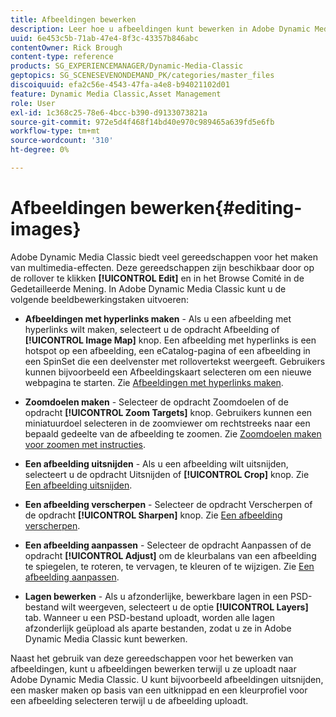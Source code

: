 ```yaml
---
title: Afbeeldingen bewerken
description: Leer hoe u afbeeldingen kunt bewerken in Adobe Dynamic Media Classic.
uuid: 6e453c5b-71ab-47e4-8f3c-43357b846abc
contentOwner: Rick Brough
content-type: reference
products: SG_EXPERIENCEMANAGER/Dynamic-Media-Classic
geptopics: SG_SCENESEVENONDEMAND_PK/categories/master_files
discoiquuid: efa2c56e-4543-47fa-a4e8-b94021102d01
feature: Dynamic Media Classic,Asset Management
role: User
exl-id: 1c368c25-78e6-4bcc-b390-d9133073821a
source-git-commit: 972e5d4f468f14bd40e970c989465a639fd5e6fb
workflow-type: tm+mt
source-wordcount: '310'
ht-degree: 0%

---
```


# Afbeeldingen bewerken{#editing-images}

Adobe Dynamic Media Classic biedt veel gereedschappen voor het maken van multimedia-effecten. Deze gereedschappen zijn beschikbaar door op de rollover te klikken **[!UICONTROL Edit]** en in het Browse Comité in de Gedetailleerde Mening. In Adobe Dynamic Media Classic kunt u de volgende beeldbewerkingstaken uitvoeren:

* **Afbeeldingen met hyperlinks maken** - Als u een afbeelding met hyperlinks wilt maken, selecteert u de opdracht Afbeelding of **[!UICONTROL Image Map]** knop. Een afbeelding met hyperlinks is een hotspot op een afbeelding, een eCatalog-pagina of een afbeelding in een SpinSet die een deelvenster met rollovertekst weergeeft. Gebruikers kunnen bijvoorbeeld een Afbeeldingskaart selecteren om een nieuwe webpagina te starten. Zie [Afbeeldingen met hyperlinks maken](/help/creating-image-maps.md).

* **Zoomdoelen maken** - Selecteer de opdracht Zoomdoelen of de opdracht **[!UICONTROL Zoom Targets]** knop. Gebruikers kunnen een miniatuurdoel selecteren in de zoomviewer om rechtstreeks naar een bepaald gedeelte van de afbeelding te zoomen. Zie [Zoomdoelen maken voor zoomen met instructies](/help/creating-zoom-targets-guided-zoom.md).

* **Een afbeelding uitsnijden** - Als u een afbeelding wilt uitsnijden, selecteert u de opdracht Uitsnijden of **[!UICONTROL Crop]** knop. Zie [Een afbeelding uitsnijden](/help/cropping-image.md).

* **Een afbeelding verscherpen** - Selecteer de opdracht Verscherpen of de opdracht **[!UICONTROL Sharpen]** knop. Zie [Een afbeelding verscherpen](/help/sharpening-image.md).

* **Een afbeelding aanpassen** - Selecteer de opdracht Aanpassen of de opdracht **[!UICONTROL Adjust]** om de kleurbalans van een afbeelding te spiegelen, te roteren, te vervagen, te kleuren of te wijzigen. Zie [Een afbeelding aanpassen](/help/adjusting-image.md).

* **Lagen bewerken** - Als u afzonderlijke, bewerkbare lagen in een PSD-bestand wilt weergeven, selecteert u de optie **[!UICONTROL Layers]** tab. Wanneer u een PSD-bestand uploadt, worden alle lagen afzonderlijk geüpload als aparte bestanden, zodat u ze in Adobe Dynamic Media Classic kunt bewerken.

Naast het gebruik van deze gereedschappen voor het bewerken van afbeeldingen, kunt u afbeeldingen bewerken terwijl u ze uploadt naar Adobe Dynamic Media Classic. U kunt bijvoorbeeld afbeeldingen uitsnijden, een masker maken op basis van een uitknippad en een kleurprofiel voor een afbeelding selecteren terwijl u de afbeelding uploadt.
